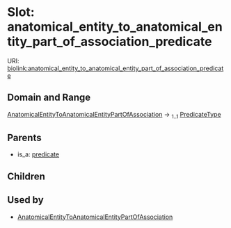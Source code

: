 
# Slot: anatomical_entity_to_anatomical_entity_part_of_association_predicate




URI: [biolink:anatomical_entity_to_anatomical_entity_part_of_association_predicate](https://w3id.org/biolink/vocab/anatomical_entity_to_anatomical_entity_part_of_association_predicate)


## Domain and Range

[AnatomicalEntityToAnatomicalEntityPartOfAssociation](AnatomicalEntityToAnatomicalEntityPartOfAssociation.md) &#8594;  <sub>1..1</sub> [PredicateType](types/PredicateType.md)

## Parents

 *  is_a: [predicate](predicate.md)

## Children


## Used by

 * [AnatomicalEntityToAnatomicalEntityPartOfAssociation](AnatomicalEntityToAnatomicalEntityPartOfAssociation.md)

